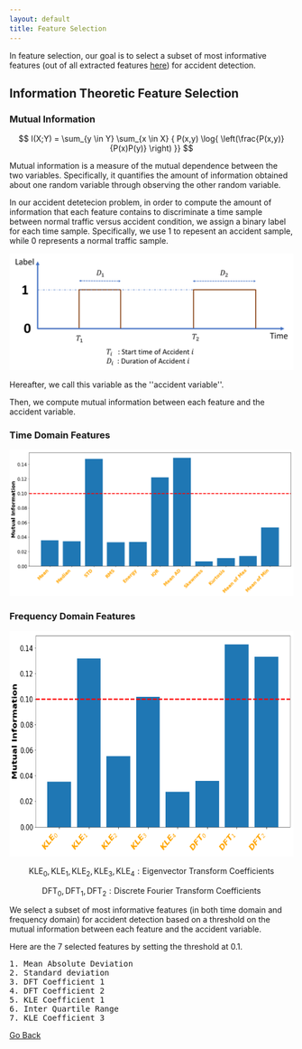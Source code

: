 ```yaml
---
layout: default
title: Feature Selection
---
```


In feature selection, our goal is to select a subset of most informative features (out of all extracted features [here](./feat_extract.html)) for accident detection. 

## Information Theoretic Feature Selection

### Mutual Information

$$ I(X;Y) = \sum_{y \in Y} \sum_{x \in X}  { P(x,y) \log{ \left(\frac{P(x,y)}{P(x)P(y)} \right) }} $$

Mutual information is a measure of the mutual dependence between the two variables. Specifically, it quantifies the amount of information obtained about one random variable through observing the other random variable. 

In our accident detetecion problem, in order to compute the amount of information that each feature contains to discriminate a time sample between normal traffic versus accident condition, we assign a binary label for each time sample. Specifically, we use $1$ to repesent an accident sample, while $0$ represents a normal traffic sample. 

![labels](../images/labels.png)

Hereafter, we call this variable as the ''accident variable''.

Then, we compute mutual information between each feature and the accident variable. 

### Time Domain Features

![MI_time](../images/mi_time.png)

### Frequency Domain Features


 <p align="center">
       <img src="../images/mi_freq.png" height="400" width="700">
   </p>


$$ \text{KLE}_0, \text{KLE}_1, \text{KLE}_2, \text{KLE}_3, \text{KLE}_4 : \text{Eigenvector Transform Coefficients} $$

$$ \text{DFT}_0, \text{DFT}_1, \text{DFT}_2 : \text{Discrete Fourier Transform Coefficients} $$


We select a subset of most informative features (in both time domain and frequency domain) for accident detection based on a threshold on the mutual information between each feature and the accident variable.

Here are the 7 selected features by setting the threshold at 0.1.

<pre>
1. Mean Absolute Deviation                                                    
2. Standard deviation               
3. DFT Coefficient 1                 
4. DFT Coefficient 2
5. KLE Coefficient 1
6. Inter Quartile Range
7. KLE Coefficient 3
</pre>

[Go Back](../)
